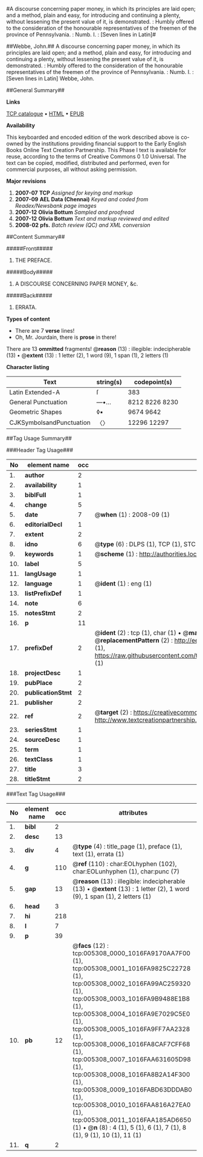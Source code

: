 #A discourse concerning paper money, in which its principles are laid open; and a method, plain and easy, for introducing and continuing a plenty, without lessening the present value of it, is demonstrated. : Humbly offered to the consideration of the honourable representatives of the freemen of the province of Pennsylvania. : Numb. I. : [Seven lines in Latin]#

##Webbe, John.##
A discourse concerning paper money, in which its principles are laid open; and a method, plain and easy, for introducing and continuing a plenty, without lessening the present value of it, is demonstrated. : Humbly offered to the consideration of the honourable representatives of the freemen of the province of Pennsylvania. : Numb. I. : [Seven lines in Latin]
Webbe, John.

##General Summary##

**Links**

[TCP catalogue](http://www.ota.ox.ac.uk/tcp/)  • 
[HTML](http://tei.it.ox.ac.uk/tcp/Texts-HTML/free/N04/N04296.html)  • 
[EPUB](http://tei.it.ox.ac.uk/tcp/Texts-EPUB/free/N04/N04296.epub)

**Availability**

This keyboarded and encoded edition of the
	       work described above is co-owned by the institutions
	       providing financial support to the Early English Books
	       Online Text Creation Partnership. This Phase I text is
	       available for reuse, according to the terms of Creative
	       Commons 0 1.0 Universal. The text can be copied,
	       modified, distributed and performed, even for
	       commercial purposes, all without asking permission.

**Major revisions**

1. __2007-07__ __TCP__ *Assigned for keying and markup*
1. __2007-09__ __AEL Data (Chennai)__ *Keyed and coded from Readex/Newsbank page images*
1. __2007-12__ __Olivia Bottum__ *Sampled and proofread*
1. __2007-12__ __Olivia Bottum__ *Text and markup reviewed and edited*
1. __2008-02__ __pfs.__ *Batch review (QC) and XML conversion*

##Content Summary##

#####Front#####

1. THE PREFACE.

#####Body#####

1. A DISCOURSE CONCERNING PAPER MONEY, &c.

#####Back#####

1. ERRATA.

**Types of content**

  * There are 7 **verse** lines!
  * Oh, Mr. Jourdain, there is **prose** in there!

There are 13 **ommitted** fragments! 
 @__reason__ (13) : illegible: indecipherable (13)  •  @__extent__ (13) : 1 letter (2), 1 word (9), 1 span (1), 2 letters (1)

**Character listing**


|Text|string(s)|codepoint(s)|
|---|---|---|
|Latin Extended-A|ſ|383|
|General Punctuation|—•…|8212 8226 8230|
|Geometric Shapes|◊▪|9674 9642|
|CJKSymbolsandPunctuation|〈〉|12296 12297|

##Tag Usage Summary##

###Header Tag Usage###

|No|element name|occ|attributes|
|---|---|---|---|
|1.|__author__|2||
|2.|__availability__|1||
|3.|__biblFull__|1||
|4.|__change__|5||
|5.|__date__|7| @__when__ (1) : 2008-09 (1)|
|6.|__editorialDecl__|1||
|7.|__extent__|2||
|8.|__idno__|6| @__type__ (6) : DLPS (1), TCP (1), STC (1), NOTIS (1), IMAGE-SET (1), EVANS-CITATION (1)|
|9.|__keywords__|1| @__scheme__ (1) : http://authorities.loc.gov/ (1)|
|10.|__label__|5||
|11.|__langUsage__|1||
|12.|__language__|1| @__ident__ (1) : eng (1)|
|13.|__listPrefixDef__|1||
|14.|__note__|6||
|15.|__notesStmt__|2||
|16.|__p__|11||
|17.|__prefixDef__|2| @__ident__ (2) : tcp (1), char (1)  •  @__matchPattern__ (2) : ([0-9\-]+):([0-9IVX]+) (1), (.+) (1)  •  @__replacementPattern__ (2) : http://eebo.chadwyck.com/downloadtiff?vid=$1&page=$2 (1), https://raw.githubusercontent.com/textcreationpartnership/Texts/master/tcpchars.xml#$1 (1)|
|18.|__projectDesc__|1||
|19.|__pubPlace__|2||
|20.|__publicationStmt__|2||
|21.|__publisher__|2||
|22.|__ref__|2| @__target__ (2) : https://creativecommons.org/publicdomain/zero/1.0/ (1), http://www.textcreationpartnership.org/docs/. (1)|
|23.|__seriesStmt__|1||
|24.|__sourceDesc__|1||
|25.|__term__|1||
|26.|__textClass__|1||
|27.|__title__|3||
|28.|__titleStmt__|2||


###Text Tag Usage###

|No|element name|occ|attributes|
|---|---|---|---|
|1.|__bibl__|2||
|2.|__desc__|13||
|3.|__div__|4| @__type__ (4) : title_page (1), preface (1), text (1), errata (1)|
|4.|__g__|110| @__ref__ (110) : char:EOLhyphen (102), char:EOLunhyphen (1), char:punc (7)|
|5.|__gap__|13| @__reason__ (13) : illegible: indecipherable (13)  •  @__extent__ (13) : 1 letter (2), 1 word (9), 1 span (1), 2 letters (1)|
|6.|__head__|3||
|7.|__hi__|218||
|8.|__l__|7||
|9.|__p__|39||
|10.|__pb__|12| @__facs__ (12) : tcp:005308_0000_1016FA9170AA7F00 (1), tcp:005308_0001_1016FA9825C22728 (1), tcp:005308_0002_1016FA99AC259320 (1), tcp:005308_0003_1016FA9B9488E1B8 (1), tcp:005308_0004_1016FA9E7029C5E0 (1), tcp:005308_0005_1016FA9FF7AA2328 (1), tcp:005308_0006_1016FA8CAF7CFF68 (1), tcp:005308_0007_1016FAA631605D98 (1), tcp:005308_0008_1016FA8B2A14F300 (1), tcp:005308_0009_1016FABD63DDDAB0 (1), tcp:005308_0010_1016FAA816A27EA0 (1), tcp:005308_0011_1016FAA185AD6650 (1)  •  @__n__ (8) : 4 (1), 5 (1), 6 (1), 7 (1), 8 (1), 9 (1), 10 (1), 11 (1)|
|11.|__q__|2||
